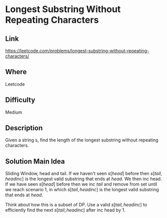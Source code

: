 # Longest Substring Without Repeating Characters

## Link

https://leetcode.com/problems/longest-substring-without-repeating-characters/

## Where

Leetcode

## Difficulty

Medium

## Description

Given a string s, find the length of the longest substring without repeating characters.

## Solution Main Idea

Sliding Window, head and tail. If we haven't seen $s[head]$ before then $s[tail, head inc]$ is the longest valid substring that ends at $head$. We then inc head. If we have seen $s[head]$ before then we inc $tail$ and remove from set until we reach scenario 1, in which $s[tail, head inc]$ is the longest valid substring that ends at $head$.

Think about how this is a subset of DP. Use a valid $s[tail, head inc]$ to efficiently find the next $s[tail, head inc]$ after inc head by 1.
